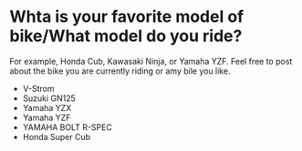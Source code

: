 # Whta is your favorite model of bike/What model do you ride?

For example, Honda Cub, Kawasaki Ninja, or Yamaha YZF.
Feel free to post about the bike you are currently riding or amy bile you like.

- V-Strom
- Suzuki GN125
- Yamaha YZX
- Yamaha YZF
- YAMAHA BOLT R-SPEC
- Honda Super Cub
